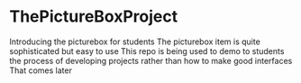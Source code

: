 # ThePictureBoxProject
Introducing the picturebox for students
The picturebox item is quite sophisticated but easy to use
This repo is being used to demo to students the process of developing projects rather than how to make good interfaces
That comes later

